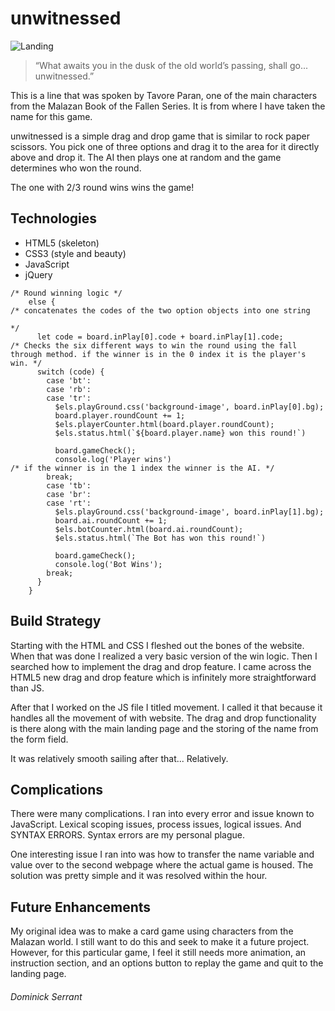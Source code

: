 # unwitnessed


![Landing](../assets/landingScreen.png)


> “What awaits you in the dusk of the old world’s passing, shall go... unwitnessed.”

This is a line that was spoken by Tavore Paran, one of the main characters from the Malazan Book of the Fallen Series. It is from where I have taken the name for this game. 

unwitnessed is a simple drag and drop game that is similar to rock paper scissors. You pick one of three options and drag it to the area for it directly above and drop it. The AI then plays one at random and the game determines who won the round. 

The one with 2/3 round wins wins the game!

## Technologies

- HTML5 (skeleton)
- CSS3 (style and beauty)
- JavaScript
- jQuery

```
/* Round winning logic */
    else {
/* concatenates the codes of the two option objects into one string 

*/
      let code = board.inPlay[0].code + board.inPlay[1].code;
/* Checks the six different ways to win the round using the fall through method. if the winner is in the 0 index it is the player's win. */
      switch (code) {
        case 'bt':
        case 'rb':
        case 'tr':
          $els.playGround.css('background-image', board.inPlay[0].bg);
          board.player.roundCount += 1;
          $els.playerCounter.html(board.player.roundCount);
          $els.status.html(`${board.player.name} won this round!`)

          board.gameCheck();
          console.log('Player wins')
/* if the winner is in the 1 index the winner is the AI. */
        break;
        case 'tb':
        case 'br':
        case 'rt':
          $els.playGround.css('background-image', board.inPlay[1].bg);
          board.ai.roundCount += 1;
          $els.botCounter.html(board.ai.roundCount);
          $els.status.html(`The Bot has won this round!`)

          board.gameCheck();
          console.log('Bot Wins');
        break;
      }
    }
```

## Build Strategy

Starting with the HTML and CSS I fleshed out the bones of the website. When that was done I realized a very basic version of the win logic. Then I searched how to implement the drag and drop feature. I came across the HTML5 new drag and drop feature which is infinitely more straightforward than JS. 

After that I worked on the JS file I titled movement. I called it that because it handles all the movement of with website. The drag and drop functionality is there along with the main landing page and the storing of the name from the form field.

It was relatively smooth sailing after that... Relatively.

## Complications

There were many complications. I ran into every error and issue known to JavaScript. Lexical scoping issues, process issues, logical issues. And SYNTAX ERRORS. Syntax errors are my personal plague.

One interesting issue I ran into was how to transfer the name variable and value over to the second webpage where the actual game is housed. The solution was pretty simple and it was resolved within the hour.

## Future Enhancements

My original idea was to make a card game using characters from the Malazan world. I still want to do this and seek to make it a future project. However, for this particular game, I feel it still needs more animation, an instruction section, and an options button to replay the game and quit to the landing page.

###### Dominick Serrant
